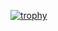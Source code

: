[![trophy](https://github-profile-trophy.vercel.app/?username=shadeturnip)](https://github.com/shadeturnip/github-profile-trophy)
